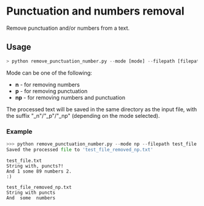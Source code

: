 # Punctuation and numbers removal

Remove punctuation and/or numbers from a text.

## Usage

```py
> python remove_punctuation_number.py --mode [mode] --filepath [filepath]
```

Mode can be one of the following: 

- **n** - for removing numbers
- **p** - for removing punctuation
- **np** - for removing numbers and punctuation

The processed text will be saved in the same directory as the input file, with the suffix "_n"/"_p"/"_np" (depending on the mode selected).

### Example

```py
>>> python remove_punctuation_number.py --mode np --filepath test_file.txt
Saved the processed file to 'test_file_removed_np.txt'
```

```
test_file.txt
String with, puncts?!
And 1 some 89 numbers 2.
:)
```

```
test_file_removed_np.txt
String with puncts
And  some  numbers 
```